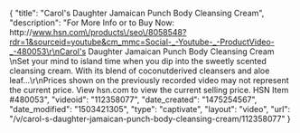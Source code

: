 {
    "title": "Carol's Daughter Jamaican Punch Body Cleansing Cream",
    "description": "For More Info or to Buy Now: http:\/\/www.hsn.com\/products\/seo\/8058548?rdr=1&sourceid=youtube&cm_mmc=Social-_-Youtube-_-ProductVideo-_-480053\r\nCarol's Daughter Jamaican Punch Body Cleansing Cream \nSet your mind to island time when you dip into the sweetly scented cleansing cream. With its blend of coconutderived cleansers and aloe leaf...\r\nPrices shown on the previously recorded video may not represent the current price.  View hsn.com to view the current selling price. HSN Item #480053",
    "videoid": "112358077",
    "date_created": "1475254567",
    "date_modified": "1503421305",
    "type": "captivate",
    "layout": "video",
    "url": "\/v\/carol-s-daughter-jamaican-punch-body-cleansing-cream\/112358077"
}